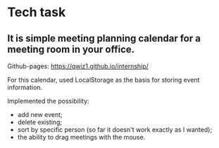 # Tech task
## It is simple meeting planning calendar for a meeting room in your office.
Github-pages: https://qwiz1.github.io/internship/

For this calendar, used LocalStorage as the basis for storing event information.

Implemented the possibility:

* add new event;
* delete existing;
* sort by specific person (so far it doesn't work exactly as I wanted);
* the ability to drag meetings with the mouse.
